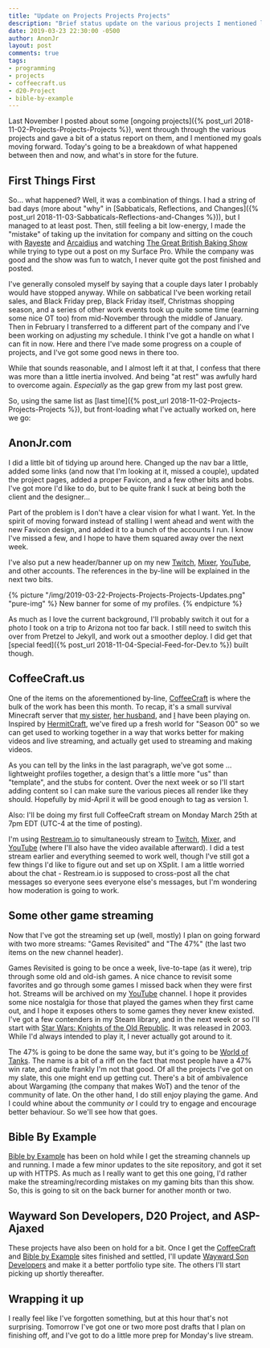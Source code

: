 ```yaml
---
title: "Update on Projects Projects Projects"
description: "Brief status update on the various projects I mentioned last year, and why my last post was back in November."
date: 2019-03-23 22:30:00 -0500
author: AnonJr
layout: post
comments: true
tags:
- programming
- projects
- coffeecraft.us
- d20-Project
- bible-by-example
---
```


Last November I posted about some [ongoing projects]({% post_url 2018-11-02-Projects-Projects-Projects %}), went through through the various projects and gave a bit of a status report on them, and I mentioned my goals moving forward. Today's going to be a breakdown of what happened between then and now, and what's in store for the future.
<!--more-->
## First Things First
So&hellip; what happened? Well, it was a combination of things. I had a string of bad days (more about "why" in [Sabbaticals, Reflections, and Changes]({% post_url 2018-11-03-Sabbaticals-Reflections-and-Changes %})), but I managed to at least post. Then, still feeling a bit low-energy, I made the "mistake" of taking up the invitation for company and sitting on the couch with [Rayeste][1] and [ Arcaidius][2] and watching [The Great British Baking Show](http://www.pbs.org/food/shows/great-british-baking-show/) while trying to type out a post on my Surface Pro. While the company was good and the show was fun to watch, I never quite got the post finished and posted.

I've generally consoled myself by saying that a couple days later I probably would have stopped anyway. While on sabbatical I've been working retail sales, and Black Friday prep, Black Friday itself, Christmas shopping season, and a series of other work events took up quite some time (earning some nice OT too) from mid-November through the middle of January. Then in February I transferred to a different part of the company and I've been working on adjusting my schedule. I think I've got a handle on what I can fit in now. Here and there I've made some progress on a couple of projects, and I've got some good news in there too.

While that sounds reasonable, and I almost left it at that, I confess that there was more than a little inertia involved. And being "at rest" was awfully hard to overcome again. *Especially* as the gap grew from my last post grew.

So, using the same list as [last time]({% post_url 2018-11-02-Projects-Projects-Projects %}), but front-loading what I've actually worked on, here we go:

## AnonJr.com
I did a little bit of tidying up around here. Changed up the nav bar a little, added some links (and now that I'm looking at it, missed a couple), updated the project pages, added a proper Favicon, and a few other bits and bobs. I've got more I'd like to do, but to be quite frank I suck at being both the client and the designer&hellip;

Part of the problem is I don't have a clear vision for what I want. Yet. In the spirit of moving forward instead of stalling I went ahead and went with the new Favicon design, and added it to a bunch of the accounts I run. I know I've missed a few, and I hope to have them squared away over the next week.

I've also put a new header/banner up on my new [Twitch](https://www.twitch.tv/anonjr_live), [Mixer](https://mixer.com/AnonJr_Live?vod=91997262), [YouTube](https://www.youtube.com/channel/UCXafqhKHbkSUIrq0LAuu0tw), and other accounts. The references in the by-line will be explained in the next two bits.

{% picture "/img/2019-03-22-Projects-Projects-Projects-Updates.png" "pure-img" %}
New banner for some of my profiles.
{% endpicture %}

As much as I love the current background, I'll probably switch it out for a photo I took on a trip to Arizona not too far back. I still need to switch this over from Pretzel to Jekyll, and work out a smoother deploy. I did get that [special feed]({% post_url 2018-11-04-Special-Feed-for-Dev.to %}) built though.

## CoffeeCraft.us
One of the items on the aforementioned by-line, [CoffeeCraft](https://www.coffeecraft.us/) is where the bulk of the work has been this month. To recap, it's a small survival Minecraft server that [my sister][1], [her husband][2], and [I][3] have been playing on. Inspired by [HermitCraft](http://hermitcraft.com/), we've fired up a fresh world for "Season 00" so we can get used to working together in a way that works better for making videos and live streaming, and actually get used to streaming and making videos.

As you can tell by the links in the last paragraph, we've got some &hellip; lightweight profiles together, a design that's a little more "us" than "template", and the stubs for content. Over the next week or so I'll start adding content so I can make sure the various pieces all render like they should. Hopefully by mid-April it will be good enough to tag as version 1.

Also: I'll be doing my first full CoffeeCraft stream on Monday March 25th at 7pm EDT (UTC-4 at the time of posting).

I'm using [Restream.io](https://restream.io) to simultaneously stream to [Twitch](https://www.twitch.tv/anonjr_live), [Mixer](https://mixer.com/AnonJr_Live?vod=91997262), and [YouTube](https://www.youtube.com/channel/UCXafqhKHbkSUIrq0LAuu0tw) (where I'll also have the video available afterward). I did a test stream earlier and everything seemed to work well, though I've still got a few things I'd like to figure out and set up on XSplit. I am a little worried about the chat - Restream.io is supposed to cross-post all the chat messages so everyone sees everyone else's messages, but I'm wondering how moderation is going to work.

## Some other game streaming
Now that I've got the streaming set up (well, mostly) I plan on going forward with two more streams: "Games Revisited" and "The 47%" (the last two items on the new channel header).

Games Revisited is going to be once a week, live-to-tape (as it were), trip through some old and old-ish games. A nice chance to revisit some favorites and go through some games I missed back when they were first hot. Streams will be archived on my [YouTube](https://www.youtube.com/channel/UCXafqhKHbkSUIrq0LAuu0tw) channel. I hope it provides some nice nostalgia for those that played the games when they first came out, and I hope it exposes others to some games they never knew existed. I've got a few contenders in my Steam library, and in the next week or so I'll start with [Star Wars: Knights of the Old Republic](https://store.steampowered.com/app/32370/STAR_WARS__Knights_of_the_Old_Republic/). It was released in 2003. While I'd always intended to play it, I never actually got around to it.

The 47% is going to be done the same way, but it's going to be [World of Tanks](https://worldoftanks.com/). The name is a bit of a riff on the fact that most people have a 47% win rate, and quite frankly I'm not that good. Of all the projects I've got on my slate, this one might end up getting cut. There's a bit of ambivalence about Wargaming (the company that makes WoT) and the tenor of the community of late. On the other hand, I do still enjoy playing the game. And I could whine about the community *or* I could try to engage and encourage better behaviour. So we'll see how that goes.

## Bible By Example
[Bible by Example](https://www.biblebyexample.com/) has been on hold while I get the streaming channels up and running. I made a few minor updates to the site repository, and got it set up with HTTPS. As much as I really want to get this one going, I'd rather make the streaming/recording mistakes on my gaming bits than this show. So, this is going to sit on the back burner for another month or two.

## Wayward Son Developers, D20 Project, and ASP-Ajaxed
These projects have also been on hold for a bit. Once I get the [CoffeeCraft](https://www.coffeecraft.us/) and [Bible by Example](https://www.biblebyexample.com/) sites finished and settled, I'll update [Wayward Son Developers](https://www.waywardsondevelopers.com/) and make it a better portfolio type site. The others I'll start picking up shortly thereafter.

## Wrapping it up
I really feel like I've forgotten something, but at this hour that's not surprising. Tomorrow I've got one or two more post drafts that I plan on finishing off, and I've got to do a little more prep for Monday's live stream.

[1]: https://www.coffeecraft.us/members/rayeste/
[2]: https://www.coffeecraft.us/members/arcaidius/
[3]: https://www.coffeecraft.us/members/anonjr/
